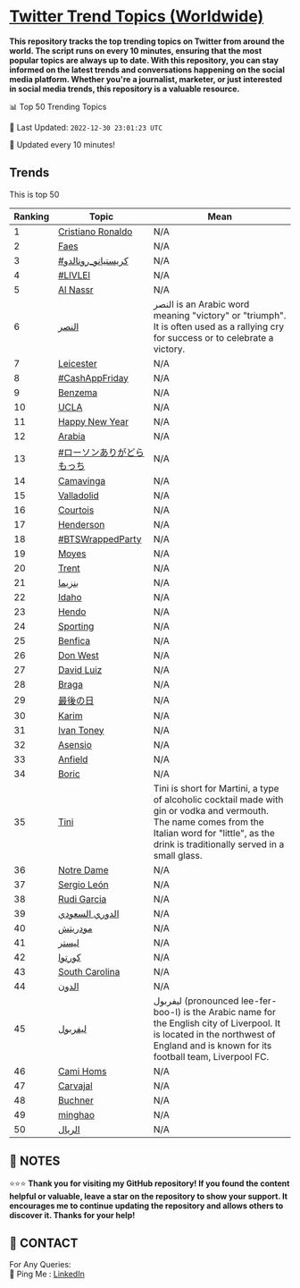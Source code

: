 [Twitter Trend Topics (Worldwide)](https://github.com/ErcinDedeoglu/Twitter-Trend-Topics)
==========

**This repository tracks the top trending topics on Twitter from around the world. 
The script runs on every 10 minutes, ensuring that the most popular topics are always up to date. 
With this repository, you can stay informed on the latest trends and conversations happening on the social media platform. 
Whether you're a journalist, marketer, or just interested in social media trends, this repository is a valuable resource.**


📊 Top 50 Trending Topics

📆 Last Updated: `2022-12-30 23:01:23 UTC`

🔧 Updated every 10 minutes!


## Trends

This is top 50

| Ranking | Topic | Mean |
| ------- | ------------ | ------------ |
| 1 | [Cristiano Ronaldo](http://twitter.com/search?q=Cristiano+Ronaldo) | N/A |
| 2 | [Faes](http://twitter.com/search?q=Faes) | N/A |
| 3 | [#كريستيانو_رونالدو](http://twitter.com/search?q=%23%d9%83%d8%b1%d9%8a%d8%b3%d8%aa%d9%8a%d8%a7%d9%86%d9%88_%d8%b1%d9%88%d9%86%d8%a7%d9%84%d8%af%d9%88) | N/A |
| 4 | [#LIVLEI](http://twitter.com/search?q=%23LIVLEI) | N/A |
| 5 | [Al Nassr](http://twitter.com/search?q=Al+Nassr) | N/A |
| 6 | [النصر](http://twitter.com/search?q=%d8%a7%d9%84%d9%86%d8%b5%d8%b1) | النصر is an Arabic word meaning "victory" or "triumph". It is often used as a rallying cry for success or to celebrate a victory. |
| 7 | [Leicester](http://twitter.com/search?q=Leicester) | N/A |
| 8 | [#CashAppFriday](http://twitter.com/search?q=%23CashAppFriday) | N/A |
| 9 | [Benzema](http://twitter.com/search?q=Benzema) | N/A |
| 10 | [UCLA](http://twitter.com/search?q=UCLA) | N/A |
| 11 | [Happy New Year](http://twitter.com/search?q=Happy+New+Year) | N/A |
| 12 | [Arabia](http://twitter.com/search?q=Arabia) | N/A |
| 13 | [#ローソンありがどらもっち](http://twitter.com/search?q=%23%e3%83%ad%e3%83%bc%e3%82%bd%e3%83%b3%e3%81%82%e3%82%8a%e3%81%8c%e3%81%a9%e3%82%89%e3%82%82%e3%81%a3%e3%81%a1) | N/A |
| 14 | [Camavinga](http://twitter.com/search?q=Camavinga) | N/A |
| 15 | [Valladolid](http://twitter.com/search?q=Valladolid) | N/A |
| 16 | [Courtois](http://twitter.com/search?q=Courtois) | N/A |
| 17 | [Henderson](http://twitter.com/search?q=Henderson) | N/A |
| 18 | [#BTSWrappedParty](http://twitter.com/search?q=%23BTSWrappedParty) | N/A |
| 19 | [Moyes](http://twitter.com/search?q=Moyes) | N/A |
| 20 | [Trent](http://twitter.com/search?q=Trent) | N/A |
| 21 | [بنزيما](http://twitter.com/search?q=%d8%a8%d9%86%d8%b2%d9%8a%d9%85%d8%a7) | N/A |
| 22 | [Idaho](http://twitter.com/search?q=Idaho) | N/A |
| 23 | [Hendo](http://twitter.com/search?q=Hendo) | N/A |
| 24 | [Sporting](http://twitter.com/search?q=Sporting) | N/A |
| 25 | [Benfica](http://twitter.com/search?q=Benfica) | N/A |
| 26 | [Don West](http://twitter.com/search?q=Don+West) | N/A |
| 27 | [David Luiz](http://twitter.com/search?q=David+Luiz) | N/A |
| 28 | [Braga](http://twitter.com/search?q=Braga) | N/A |
| 29 | [最後の日](http://twitter.com/search?q=%e6%9c%80%e5%be%8c%e3%81%ae%e6%97%a5) | N/A |
| 30 | [Karim](http://twitter.com/search?q=Karim) | N/A |
| 31 | [Ivan Toney](http://twitter.com/search?q=Ivan+Toney) | N/A |
| 32 | [Asensio](http://twitter.com/search?q=Asensio) | N/A |
| 33 | [Anfield](http://twitter.com/search?q=Anfield) | N/A |
| 34 | [Boric](http://twitter.com/search?q=Boric) | N/A |
| 35 | [Tini](http://twitter.com/search?q=Tini) | Tini is short for Martini, a type of alcoholic cocktail made with gin or vodka and vermouth. The name comes from the Italian word for "little", as the drink is traditionally served in a small glass. |
| 36 | [Notre Dame](http://twitter.com/search?q=Notre+Dame) | N/A |
| 37 | [Sergio León](http://twitter.com/search?q=Sergio+Le%c3%b3n) | N/A |
| 38 | [Rudi Garcia](http://twitter.com/search?q=Rudi+Garcia) | N/A |
| 39 | [الدوري السعودي](http://twitter.com/search?q=%d8%a7%d9%84%d8%af%d9%88%d8%b1%d9%8a+%d8%a7%d9%84%d8%b3%d8%b9%d9%88%d8%af%d9%8a) | N/A |
| 40 | [مودريتش](http://twitter.com/search?q=%d9%85%d9%88%d8%af%d8%b1%d9%8a%d8%aa%d8%b4) | N/A |
| 41 | [ليستر](http://twitter.com/search?q=%d9%84%d9%8a%d8%b3%d8%aa%d8%b1) | N/A |
| 42 | [كورتوا](http://twitter.com/search?q=%d9%83%d9%88%d8%b1%d8%aa%d9%88%d8%a7) | N/A |
| 43 | [South Carolina](http://twitter.com/search?q=South+Carolina) | N/A |
| 44 | [الدون](http://twitter.com/search?q=%d8%a7%d9%84%d8%af%d9%88%d9%86) | N/A |
| 45 | [ليفربول](http://twitter.com/search?q=%d9%84%d9%8a%d9%81%d8%b1%d8%a8%d9%88%d9%84) | ليفربول (pronounced lee-fer-boo-l) is the Arabic name for the English city of Liverpool. It is located in the northwest of England and is known for its football team, Liverpool FC. |
| 46 | [Cami Homs](http://twitter.com/search?q=Cami+Homs) | N/A |
| 47 | [Carvajal](http://twitter.com/search?q=Carvajal) | N/A |
| 48 | [Buchner](http://twitter.com/search?q=Buchner) | N/A |
| 49 | [minghao](http://twitter.com/search?q=minghao) | N/A |
| 50 | [الريال](http://twitter.com/search?q=%d8%a7%d9%84%d8%b1%d9%8a%d8%a7%d9%84) | N/A |




## 📝 NOTES

⭐⭐⭐ **Thank you for visiting my GitHub repository! If you found the content helpful or valuable, leave a star on the repository to show your support. It encourages me to continue updating the repository and allows others to discover it. Thanks for your help!**

## 📨 CONTACT

 For Any Queries:  
            🏓 Ping Me : [LinkedIn](https://www.linkedin.com/in/ercindedeoglu/)